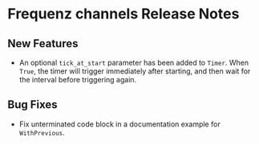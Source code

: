 # Frequenz channels Release Notes

## New Features

- An optional `tick_at_start` parameter has been added to `Timer`.  When `True`, the timer will trigger immediately after starting, and then wait for the interval before triggering again.

## Bug Fixes

- Fix unterminated code block in a documentation example for `WithPrevious`.
